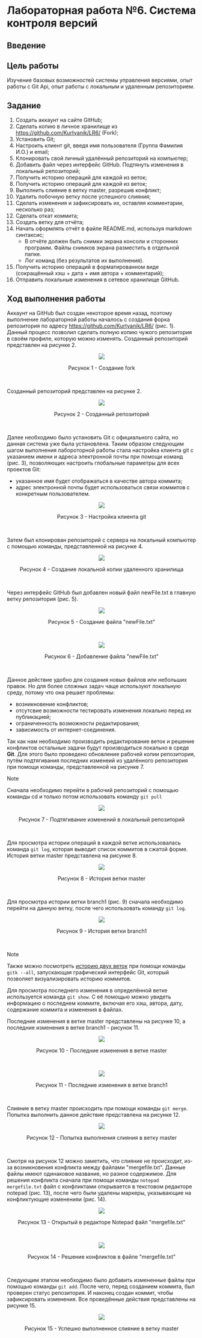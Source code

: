 # Лабораторная работа №6. Система контроля версий
## Введение
## Цель работы
Изучение базовых возможностей системы управления версиями, опыт работы с Git Api, опыт работы с локальным и удаленным репозиторием. 
		
## Задание
1) Создать аккаунт на сайте GitHub;
2) Сделать копию в личное хранилище из https://github.com/Kurtyanik/LR6/ (Fork);  
3) Установить Git;
4) Настроить клиент git, введя имя пользователя (Группа Фамилия И.О.) и email;
5) Клонировать свой личный удалённый репозиторий на компьютер;
6) Добавить файл через интерфейс GitHub. Подтянуть изменения в локальный репозиторий;
7) Получить историю операций для каждой из веток;
8) Получить историю операций для каждой из веток;
9) Выполнить слияние в ветку master, разрешив конфликт;
10) Удалить побочную ветку после успешного слияния;
11) Сделать изменения и зафиксировать их, оставляя комментарии, несколько раз;
12) Сделать откат коммита;
13) Создать ветку для отчёта;
14) Начать оформлять отчёт в файле README.md, используя markdown синтаксис;
    - В отчёте должен быть снимки экрана консоли и сторонних программ. Файлы снимков экрана разместить в отдельной папке.
    - Лог команд (без результатов их выполнения).
15) Получить историю операций в форматированном виде (сокращённый хэш + дата + имя автора + комментарий);
16) Отправить локальные изменения в сетевое хранилище GitHub.

## Ход выполнения работы

Аккаунт на GitHub был создан некоторое время назад, поэтому выполнение лабораторной работы началось с создания форка репозитория по адресу https://github.com/Kurtyanik/LR6/ (рис. 1). Данный процесс позволил сделать полную копию чужого репозитория в своём профиле, которую можно изменять. Созданный репозиторий представлен на рисунке 2.

<p align="center"><img src="https://github.com/Arina0000000/LR6_PB/blob/report/Screenshots_LR6/2.1.png"></p>
<p align="center">Рисунок 1 - Создание fork</p></br>

Созданный репозиторий представлен на рисунке 2.

<p align="center"><img src="https://github.com/Arina0000000/LR6_PB/blob/report/Screenshots_LR6/2.2.png"></p>
<p align="center">Рисунок 2 - Созданный репозиторий</p></br>

Далее необходимо было установить Git с официального сайта, но данная система уже была установлена. Таким образом следующим шагом выполнения лабороторной работы стала настройка клиента git с указанием имени и адреса электронной почты при помощи команд (рис. 3), позволяющих настроить глобальные параметры для всех проектов Git:
- указанное имя будет отображаться в качестве автора коммита;
- адрес электронной почты будет использоваться связи коммитов с конкретным пользователем.
  
<p align="center"><img src="https://github.com/Arina0000000/LR6_PB/blob/report/Screenshots_LR6/4.png"></p>
<p align="center">Рисунок 3 - Настройка клиента git</p></br>

Затем был клонирован репозиторий с сервера на локальный компьютер с помощью команды, представленной на рисунке 4.

<p align="center"><img src="https://github.com/Arina0000000/LR6_PB/blob/report/Screenshots_LR6/5.png"></p>
<p align="center">Рисунок 4 - Создание локальной копии удаленного хранилища</p></br>
   
Через интерфейс GitHub был добавлен новый файл newFile.txt в главную ветку репозитория (рис. 5).

<p align="center"><img src="https://github.com/Arina0000000/LR6_PB/blob/report/Screenshots_LR6/6.1.png"></p>
<p align="center">Рисунок 5 - Создание файла "newFile.txt" </p></br>

<p align="center"><img src="https://github.com/Arina0000000/LR6_PB/blob/report/Screenshots_LR6/6.2.png"></p>
<p align="center">Рисунок 6 - Добавление файла "newFile.txt" </p></br>

Данное действие удобно для создания новых файлов или небольших правок. Но для более сложных задач чаще используют локальную среду, потому что она решает проблемы:
- возникновение конфликтов;
- отсутсвие возможности тестировать изменения локально перед их публикацией;
- ограниченность возможности редактирования;
- зависимость от интернет-соединения.
  
Так как нам необходимо производить редактирование веток и решение конфликтов остальные задачи будут производиться локально в среде **Git**. Для этого было проведено обновление рабочей копии репозитория, путём подтягивания последних изменеий из удалённого репозитория при помощи команды, представленной на рисунке 7.

> [!NOTE]
> Сначала необходимо перейти в рабочий репозиторий с помощью команды cd и только потом использовать команду `git pull`

<p align="center"><img src="https://github.com/Arina0000000/LR6_PB/blob/report/Screenshots_LR6/6.3.png"></p>
<p align="center">Рисунок 7 - Подтягивание изменений в локальный репозиторий</p></br>

Для просмотра истории операций в каждой ветке использовалась команда `git log`, которая выводит список коммитов в сжатой форме. История ветки master представлена на рисунке 8.

<p align="center"><img src="https://github.com/Arina0000000/LR6_PB/blob/report/Screenshots_LR6/7.1.png"></p>
<p align="center">Рисунок 8 - История ветки master</p></br>

Для просмотра истории ветки branch1 (рис. 9) сначала необходимо перейти на данную ветку, после чего использовать команду `git log`. 

<p align="center"><img src="https://github.com/Arina0000000/LR6_PB/blob/report/Screenshots_LR6/7.2.png"></p>
<p align="center">Рисунок 9 - История ветки branch1</p></br>

> [!NOTE]
> Также можно посмотреть [историю двух веток](https://github.com/Arina0000000/LR6_PB/blob/report/Screenshots_LR6/7.3%20(History%20of%202%20branches).png) при помощи команды `gitk --all`, запускающая графический интерфейс Git, который позволяет визуализировать историю коммитов.

Для просмотра последнего изменения в определённой ветке используется команда `git show`. С её помощью можно увидеть информацию о последнем коммите, включая его хэш, автора, дату, содержание коммита и изменения в файлах.

Последние изменения в ветке master представлены на рисунке 10, а последние изменения в ветке branch1 - рисунок 11.

<p align="center"><img src="https://github.com/Arina0000000/LR6_PB/blob/report/Screenshots_LR6/8.1.png"></p>
<p align="center">Рисунок 10 - Последние изменения в ветке master</p></br>

<p align="center"><img src="https://github.com/Arina0000000/LR6_PB/blob/report/Screenshots_LR6/8.2.png"></p>
<p align="center">Рисунок 11 - Последние изменения в ветке branch1</p></br>

Слияние в ветку master происходить при помощи команды `git merge`. Попытка выполнить данное действие представлена на рисунке 12.

<p align="center"><img src="https://github.com/Arina0000000/LR6_PB/blob/report/Screenshots_LR6/9.1.png"></p>
<p align="center">Рисунок 12 - Попытка выполнения слияния в ветку master</p></br>

Смотря на рисунок 12 можно заметить, что слияние не происходит, из-за возникновения конфликта между файлами  "mergefile.txt". Данные файлы имеют одинаковое название, но разное содержимое. Для решения конфликта сначала при помощи команды `notepad mergefile.txt` файл с конфликтами открывается в текстовом редакторе notepad (рис. 13), после чего были удалены маркеры, указывающие на конфликтующие измененияи (рис. 14).

<p align="center"><img src="https://github.com/Arina0000000/LR6_PB/blob/report/Screenshots_LR6/9.2%20(1).png"></p>
<p align="center">Рисунок 13 - Открытый в редакторе Notepad файл "mergefile.txt"</p></br>

<p align="center"><img src="https://github.com/Arina0000000/LR6_PB/blob/report/Screenshots_LR6/9.2%20(2).png"></p>
<p align="center">Рисунок 14 - Решение конфликтов в файле "mergefile.txt"</p></br>

Следующим этапом необходимо было добавить измененные файлы при помощью команды `git add`. После чего, перед созданием коммита, был проверен статус репозитория. И наконец создан коммит, чтобы зафиксировать изменения. Все проведённые действия представлены на рисунке 15.

<p align="center"><img src="https://github.com/Arina0000000/LR6_PB/blob/report/Screenshots_LR6/9.3.png"></p>
<p align="center">Рисунок 15 - Успешно выполненное слияние в ветку master</p></br>




